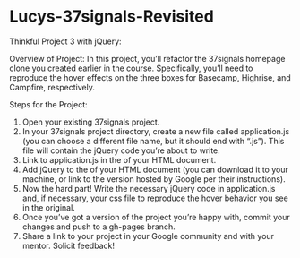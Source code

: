 Lucys-37signals-Revisited
=========================

Thinkful Project 3 with jQuery:

Overview of Project:
In this project, you’ll refactor the 37signals homepage clone you created earlier in the course. 
Specifically, you’ll need to reproduce the hover effects on the three boxes for Basecamp, Highrise, and Campfire, respectively.

Steps for the Project:
1) Open your existing 37signals project.
2) In your 37signals project directory, create a new file called application.js (you can choose a different file name, but it should end with “.js”). This file will contain the jQuery code you’re about to write.
3) Link to application.js in the <head> of your HTML document.
4) Add jQuery to the <head> of your HTML document (you can download it to your machine, or link to the version hosted by Google per their instructions).
5) Now the hard part! Write the necessary jQuery code in application.js and, if necessary, your css file to reproduce the hover behavior you see in the original.
6) Once you’ve got a version of the project you’re happy with, commit your changes and push to a gh-pages branch.
7) Share a link to your project in your Google community and with your mentor. Solicit feedback!

